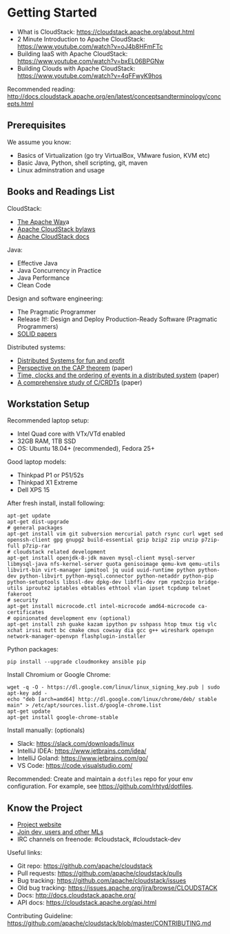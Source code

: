 # Getting Started

- What is CloudStack: https://cloudstack.apache.org/about.html
- 2 Minute Introduction to Apache CloudStack: https://www.youtube.com/watch?v=oJ4b8HFmFTc
- Building IaaS with Apache CloudStack: https://www.youtube.com/watch?v=bxEL06BPGNw
- Building Clouds with Apache CloudStack: https://www.youtube.com/watch?v=4qFFwyK9hos

Recommended reading:
http://docs.cloudstack.apache.org/en/latest/conceptsandterminology/concepts.html

## Prerequisites

We assume you know:

- Basics of Virtualization (go try VirtualBox, VMware fusion, KVM etc)
- Basic Java, Python, shell scripting, git, maven
- Linux adminstration and usage

## Books and Readings List

CloudStack:
- [The Apache Way](http://theapacheway.com/)a
- [Apache CloudStack bylaws](http://cloudstack.apache.org/bylaws.html)
- [Apache CloudStack docs](http://docs.cloudstack.apache.org)

Java:
- Effective Java
- Java Concurrency in Practice
- Java Performance
- Clean Code

Design and software engineering:
- The Pragmatic Programmer
- Release It!: Design and Deploy Production-Ready Software (Pragmatic Programmers)
- [SOLID papers](http://butunclebob.com/ArticleS.UncleBob.PrinciplesOfOod)

Distributed systems:
- [Distributed Systems for fun and profit](http://book.mixu.net/distsys/)
- [Perspective on the CAP theorem](https://groups.csail.mit.edu/tds/papers/Gilbert/Brewer2.pdf) (paper)
- [Time, clocks and the ordering of events in a distributed system](https://amturing.acm.org/p558-lamport.pdf) (paper)
- [A comprehensive study of C/CRDTs](https://hal.inria.fr/file/index/docid/555588/filename/techreport.pdf) (paper)

## Workstation Setup

Recommended laptop setup:
- Intel Quad core with VTx/VTd enabled
- 32GB RAM, 1TB SSD
- OS: Ubuntu 18.04+ (recommended), Fedora 25+

Good laptop models:
- Thinkpad P1 or P51/52s
- Thinkpad X1 Extreme
- Dell XPS 15

After fresh install, install following:

    apt-get update
    apt-get dist-upgrade
    # general packages
    apt-get install vim git subversion mercurial patch rsync curl wget sed openssh-client gpg gnupg2 build-essential gzip bzip2 zip unzip p7zip-full p7zip-rar
    # cloudstack related development
    apt-get install openjdk-8-jdk maven mysql-client mysql-server libmysql-java nfs-kernel-server quota genisoimage qemu-kvm qemu-utils libvirt-bin virt-manager ipmitool jq uuid uuid-runtime python python-dev python-libvirt python-mysql.connector python-netaddr python-pip python-setuptools libssl-dev dpkg-dev libffi-dev rpm rpm2cpio bridge-utils iproute2 iptables ebtables ethtool vlan ipset tcpdump telnet fakeroot
    # security
    apt-get install microcode.ctl intel-microcode amd64-microcode ca-certificates
    # opinionated development env (optional)
    apt-get install zsh guake kazam ipython pv sshpass htop tmux tig vlc xchat irssi mutt bc cmake cmus cowsay dia gcc g++ wireshark openvpn network-manager-openvpn flashplugin-installer

Python packages:

    pip install --upgrade cloudmonkey ansible pip

Install Chromium or Google Chrome:

    wget -q -O - https://dl.google.com/linux/linux_signing_key.pub | sudo apt-key add -
    echo "deb [arch=amd64] http://dl.google.com/linux/chrome/deb/ stable main" > /etc/apt/sources.list.d/google-chrome.list
    apt-get update
    apt-get install google-chrome-stable

Install manually: (optionals)

- Slack: https://slack.com/downloads/linux
- IntelliJ IDEA: https://www.jetbrains.com/idea/
- IntelliJ Goland: https://www.jetbrains.com/go/
- VS Code: https://code.visualstudio.com/

Recommended: Create and maintain a `dotfiles` repo for your env configuration.
For example, see https://github.com/rhtyd/dotfiles.

## Know the Project

- [Project website](https://cloudstack.apache.org)
- [Join dev, users and other MLs](https://cloudstack.apache.org/mailing-lists.html)
- IRC channels on freenode: \#cloudstack, \#cloudstack-dev

Useful links:
- Git repo: https://github.com/apache/cloudstack
- Pull requests: https://github.com/apache/cloudstack/pulls
- Bug tracking: https://github.com/apache/cloudstack/issues
- Old bug tracking: https://issues.apache.org/jira/browse/CLOUDSTACK
- Docs: http://docs.cloudstack.apache.org/
- API docs: https://cloudstack.apache.org/api.html

Contributing Guideline:
https://github.com/apache/cloudstack/blob/master/CONTRIBUTING.md
